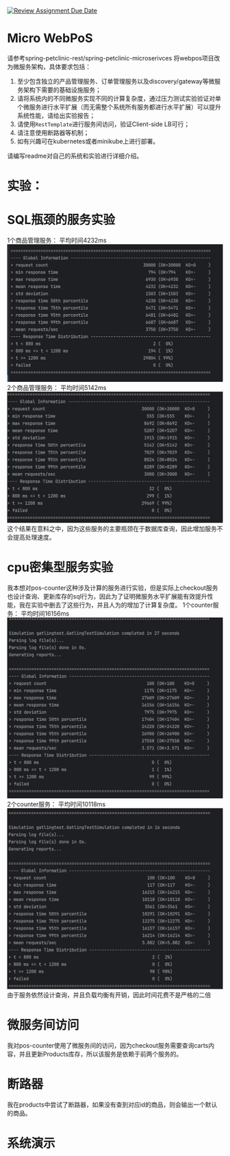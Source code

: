 [![Review Assignment Due Date](https://classroom.github.com/assets/deadline-readme-button-24ddc0f5d75046c5622901739e7c5dd533143b0c8e959d652212380cedb1ea36.svg)](https://classroom.github.com/a/IMEm063v)
# Micro WebPoS 


请参考spring-petclinic-rest/spring-petclinic-microserivces 将webpos项目改为微服务架构，具体要求包括：
1. 至少包含独立的产品管理服务、订单管理服务以及discovery/gateway等微服务架构下需要的基础设施服务；
2. 请将系统内的不同微服务实现不同的计算复杂度，通过压力测试实验验证对单个微服务进行水平扩展（而无需整个系统所有服务都进行水平扩展）可以提升系统性能，请给出实验报告；
3. 请使用`RestTemplate`进行服务间访问，验证Client-side LB可行；
4. 请注意使用断路器等机制；
5. 如有兴趣可在kubernetes或者minikube上进行部署。

请编写readme对自己的系统和实验进行详细介绍。

# 实验：
# SQL瓶颈的服务实验
1个商品管理服务：
平均时间4232ms
![](imgs/p1.png)
2个商品管理服务：
平均时间5142ms
![](imgs/p2.png)
这个结果在意料之中，因为这些服务的主要瓶颈在于数据库查询，因此增加服务不会提高处理速度。

# cpu密集型服务实验
我本想对pos-counter这种涉及计算的服务进行实验，但是实际上checkout服务也设计查询、更新库存的sql行为，因此为了证明微服务水平扩展能有效提升性能，我在实验中删去了这些行为，并且人为的增加了计算复杂度。
1个counter服务：
平均时间16156ms
![](/imgs/c1.png)
2个counter服务：
平均时间10118ms
![](/imgs/c2.png)
由于服务依然设计查询，并且负载均衡有开销，因此时间花费不是严格的二倍

# 微服务间访问
我对pos-counter使用了微服务间的访问，因为checkout服务需要查询carts内容，并且更新Products库存，所以该服务是依赖于前两个服务的。

# 断路器
我在products中尝试了断路器，如果没有查到对应id的商品，则会输出一个默认的商品。

# 系统演示
